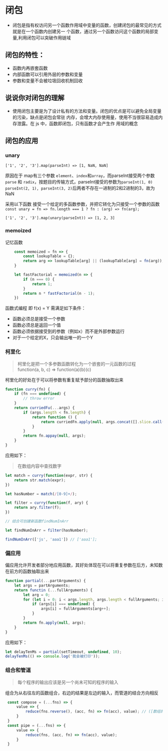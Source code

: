 # 闭包

- 闭包是指有权访问另一个函数作用域中变量的函数，创建闭包的最常见的方式就是在一个函数内创建另一
个函数，通过另一个函数访问这个函数的局部变量,利用闭包可以突破作用链域

## 闭包的特性：
- 函数内再嵌套函数
- 内部函数可以引用外层的参数和变量
- 参数和变量不会被垃圾回收机制回收
  
## 说说你对闭包的理解
- 使用闭包主要是为了设计私有的方法和变量。闭包的优点是可以避免全局变量的污染，缺点是闭包会常驻
内存，会增大内存使用量，使用不当很容易造成内存泄露。在 js 中，函数即闭包，只有函数才会产生作
用域的概念

## 闭包的应用

### unary

`['1', '2', '3'].map(parseInt) => [1, NaN, NaN]`

原因在于 map有三个参数 `element`、`index`和`array`，而parseInt接受两个参数 `parse` 和 `radix`，按题目的传输方式，parseInt接受的参数为`parseInt(1, 0) parseInt(2, 1), parseInt(3, 2)`后两者不存在一进制的2和2进制的3，故为NaN

采用以下函数 接受一个给定的多函数参数，并把它转化为只接受一个参数的函数
`const unary = fn => fn.length === 1 ? fn : (arg) => fn(arg);`

`['1', '2', '3'].map(unary(parseInt)) => [1, 2, 3]`

### memoized

记忆函数
``` js
    const memoized = fn => {
        const lookupTable = {};
        return arg => lookupTable[arg] || (lookupTable[arg] = fn(arg));
    }

    let fastFactorial = memoized(n => {
        if (n === 0) {
            return 1;
        }
        return n * fastFactorial(n - 1);
    })
```

函数式编程 即 f(x) = Y 需满足如下条件：

- 函数必须总是接受一个参数
- 函数必须总是返回一个值
- 函数必须依据接受到的参数（例如x）而不是外部参数运行
- 对于一个给定的X，只会输出唯一的一个Y

### 柯里化

 > 柯里化是把一个多参数函数转化为一个嵌套的一元函数的过程<br>
 > function(a, b, c) => function(a)(b)(c)

柯里化的好处在于可以将参数有重复赋予部分的函数抽取出来

``` js
function curry(fn) {
    if (fn === undefined) {
        // throw error
    }
    return curriedFu(...args) {
        if (args.length < fn.length) {
            return function () {
                return curriedFn.apply(null, args.concat([].slice.call(arguments)));
            }
        }
        return fn.appay(null, args);
    }
}
```

应用如下：

> 在数组内容中查找数字


``` js
let match = curry(function(expr, str) {
    return str.match(expr);
})

let hasNumber = match(/[0-9]+/);

let filter = curry(function(f, ary) {
    return ary.filter(f);
})

// 结合可创建新函数findNumInArr

let findNumInArr = filter(hasNumber);

findNumInArr(['js', 'aaa1']) // ['aaa1'];

```

### 偏应用

偏应用允许开发者部分地应用函数，其好处体现在可以将重复参数在后方，未知数在前方的函数抽取出来

``` js
function partial(...partArguments) {
    let args = partArguments;
    return functin (...fullArguments) {
        let arg = 0;
        for (let i = 0; i < args.length, args.length < fullArguments; i++) {
            if (args[i] === undefined) {
                args[i] = fullArguments[arg++];
            }
        }
        return fn.apply(null, args);
    }
}
```
应用如下：
``` js
let delayTenMs = partial(setTimeout, undefined, 10);
delayTenMs(() => console.log('我会被打印'));
```


### 组合和管道

> 每个程序的输出应该是另一个尚未可知的程序的输入

组合为从右往左的函数组合，右边的结果是左边的输入，而管道的结合方向相反

``` js
 const compose = (...fns) => {
     value => {
         reduce(fns.reverse(), (acc, fn) => fn(acc), value); // ([数组的项], [函数执行], [初始值])
     }
 }
 const pipe = (...fns) => {
     value => {
         reduce(fns, (acc, fn) => fn(acc), value);
     }
 }
```
